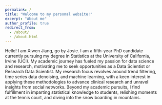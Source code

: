 ```yaml
---
permalink: /
title: "Welcome to my personal website!"
excerpt: "About me"
author_profile: true
redirect_from: 
  - /about/
  - /about.html
---
```


Hello! I am Xiwen Jiang, go by Josie. I am a fifth-year PhD candidate currently pursuing my degree in Statistics at the University of California, Irvine (UCI). My academic journey has fueled my passion for data science and research, motivating me to seek opportunities as a Data Scientist or Research Data Scientist. My research focus revolves around trend filtering, time series data denoising, and machine learning, with a keen interest in applying these methodologies to advance clinical research and unravel insights from social networks. Beyond my academic pursuits, I find fulfillment in imparting statistical knowledge to students, relishing moments at the tennis court, and diving into the snow boarding in mountains.
